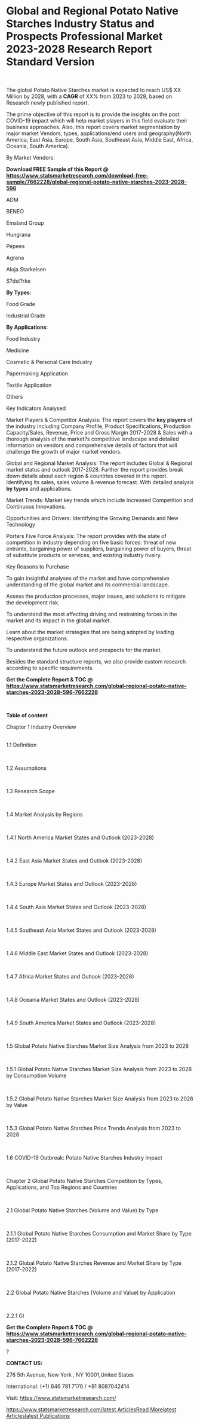 <h1>Global and Regional Potato Native Starches Industry Status and Prospects Professional Market 2023-2028 Research Report Standard Version</h1><br/><p>The global Potato Native Starches market is expected to reach US$ XX Million by 2028, with a <strong>CAGR</strong> of XX% from 2023 to 2028, based on Research newly published report.</p>
 
 
 
 <p>The prime objective of this report is to provide the insights on the post COVID-19 impact which will help market players in this field evaluate their business approaches. Also, this report covers market segmentation by major market Vendors, types, applications/end users and geography(North America, East Asia, Europe, South Asia, Southeast Asia, Middle East, Africa, Oceania, South America).</p>
 
 
 
 <p>By Market Vendors:</p>
 
 
 
 <p><strong>Download FREE Sample of this Report @ <a href="https://www.statsmarketresearch.com/download-free-sample/7662228/global-regional-potato-native-starches-2023-2028-596">https://www.statsmarketresearch.com/download-free-sample/7662228/global-regional-potato-native-starches-2023-2028-596</a></strong></p>
 
 
 
 <p>ADM</p>
 
 
 
 <p>BENEO</p>
 
 
 
 <p>Emsland Group</p>
 
 
 
 <p>Hungrana</p>
 
 
 
 <p>Pepees</p>
 
 
 
 <p>Agrana</p>
 
 
 
 <p>Aloja Starkelsen</p>
 
 
 
 <p>S?dst?rke</p>
 
 
 
 <p><strong>By Types</strong>:</p>
 
 
 
 <p>Food Grade</p>
 
 
 
 <p>Industrial Grade</p>
 
 
 
 <p><strong><strong>By Applications</strong></strong>:</p>
 
 
 
 <p>Food Industry</p>
 
 
 
 <p>Medicine</p>
 
 
 
 <p>Cosmetic & Personal Care Industry</p>
 
 
 
 <p>Papermaking Application</p>
 
 
 
 <p>Textile Application</p>
 
 
 
 <p>Others</p>
 
 
 
 <p>Key Indicators Analysed</p>
 
 
 
 <p>Market Players & Competitor Analysis: The report covers the <strong>key players</strong> of the industry including Company Profile, Product Specifications, Production Capacity/Sales, Revenue, Price and Gross Margin 2017-2028 & Sales with a thorough analysis of the market?s competitive landscape and detailed information on vendors and comprehensive details of factors that will challenge the growth of major market vendors.</p>
 
 
 
 <p>Global and Regional Market Analysis: The report includes Global & Regional market status and outlook 2017-2028. Further the report provides break down details about each region & countries covered in the report. Identifying its sales, sales volume & revenue forecast. With detailed analysis <strong>by types</strong> and applications.</p>
 
 
 
 <p>Market Trends: Market key trends which include Increased Competition and Continuous Innovations.</p>
 
 
 
 <p>Opportunities and Drivers: Identifying the Growing Demands and New Technology</p>
 
 
 
 <p>Porters Five Force Analysis: The report provides with the state of competition in industry depending on five basic forces: threat of new entrants, bargaining power of suppliers, bargaining power of buyers, threat of substitute products or services, and existing industry rivalry.</p>
 
 
 
 <p>Key Reasons to Purchase</p>
 
 
 
 <p>To gain insightful analyses of the market and have comprehensive understanding of the global market and its commercial landscape.</p>
 
 
 
 <p>Assess the production processes, major issues, and solutions to mitigate the development risk.</p>
 
 
 
 <p>To understand the most affecting driving and restraining forces in the market and its impact in the global market.</p>
 
 
 
 <p>Learn about the market strategies that are being adopted by leading respective organizations.</p>
 
 
 
 <p>To understand the future outlook and prospects for the market.</p>
 
 
 
 <p>Besides the standard structure reports, we also provide custom research according to specific requirements.</p>
 
 
 
 <div><b>Get the Complete Report & TOC @ <a href="https://www.statsmarketresearch.com/global-regional-potato-native-starches-2023-2028-596-7662228">https://www.statsmarketresearch.com/global-regional-potato-native-starches-2023-2028-596-7662228</a></b></div>
 
 
 
 <p><br />
 
 <b>Table of content</b></p>
 
 
 
 <p>Chapter 1 Industry Overview<br />
 
 <br />
 
 1.1 Definition<br />
 
 <br />
 
 1.2 Assumptions<br />
 
 <br />
 
 1.3 Research Scope<br />
 
 <br />
 
 1.4 Market Analysis by Regions<br />
 
 <br />
 
 1.4.1 North America Market States and Outlook (2023-2028)<br />
 
 <br />
 
 1.4.2 East Asia Market States and Outlook (2023-2028)<br />
 
 <br />
 
 1.4.3 Europe Market States and Outlook (2023-2028)<br />
 
 <br />
 
 1.4.4 South Asia Market States and Outlook (2023-2028)<br />
 
 <br />
 
 1.4.5 Southeast Asia Market States and Outlook (2023-2028)<br />
 
 <br />
 
 1.4.6 Middle East Market States and Outlook (2023-2028)<br />
 
 <br />
 
 1.4.7 Africa Market States and Outlook (2023-2028)<br />
 
 <br />
 
 1.4.8 Oceania Market States and Outlook (2023-2028)<br />
 
 <br />
 
 1.4.9 South America Market States and Outlook (2023-2028)<br />
 
 <br />
 
 1.5 Global Potato Native Starches Market Size Analysis from 2023 to 2028<br />
 
 <br />
 
 1.5.1 Global Potato Native Starches Market Size Analysis from 2023 to 2028 by Consumption Volume<br />
 
 <br />
 
 1.5.2 Global Potato Native Starches Market Size Analysis from 2023 to 2028 by Value<br />
 
 <br />
 
 1.5.3 Global Potato Native Starches Price Trends Analysis from 2023 to 2028<br />
 
 <br />
 
 1.6 COVID-19 Outbreak: Potato Native Starches Industry Impact<br />
 
 <br />
 
 Chapter 2 Global Potato Native Starches Competition by Types, Applications, and Top Regions and Countries<br />
 
 <br />
 
 2.1 Global Potato Native Starches (Volume and Value) by Type<br />
 
 <br />
 
 2.1.1 Global Potato Native Starches Consumption and Market Share by Type (2017-2022)<br />
 
 <br />
 
 2.1.2 Global Potato Native Starches Revenue and Market Share by Type (2017-2022)<br />
 
 <br />
 
 2.2 Global Potato Native Starches (Volume and Value) by Application<br />
 
 <br />
 
 2.2.1 Gl</p>
 
 
 
 <div><b>Get the Complete Report & TOC @ <a href="https://www.statsmarketresearch.com/global-regional-potato-native-starches-2023-2028-596-7662228">https://www.statsmarketresearch.com/global-regional-potato-native-starches-2023-2028-596-7662228</a></b></div>
 
 
 
 <p>? </p>
 
 
 
 <p><b>CONTACT US:</b><br />
 
 276 5th Avenue, New York , NY 10001,United States<br />
 
 International: (+1) 646 781 7170 / +91 8087042414<br />
 
 Visit: <a href="https://www.statsmarketresearch.com/">https://www.statsmarketresearch.com/</a><br />
 
 <a href="https://gyeongbokgung.com">https://www.statsmarketresearch.com/</a><a href="https://hallyeomaritime.com">latest Articles</a><a href="https://jingwansa.com">Read More</a><a href="https://nguoiviet.jp/">latest Articles</a><a href="https://www.intelmarketresearch.com/">latest Publications</a></p>